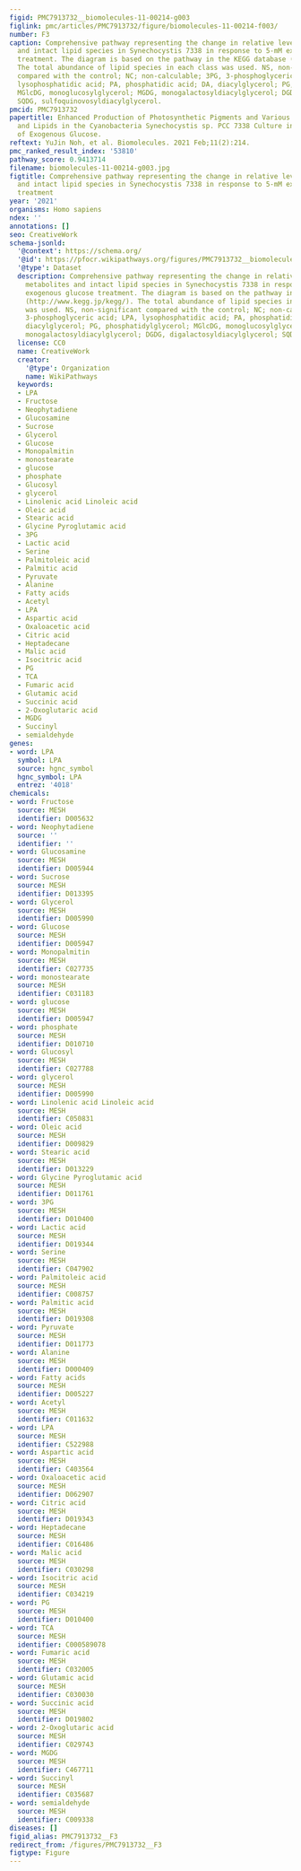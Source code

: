 ```yaml
---
figid: PMC7913732__biomolecules-11-00214-g003
figlink: pmc/articles/PMC7913732/figure/biomolecules-11-00214-f003/
number: F3
caption: Comprehensive pathway representing the change in relative levels of metabolites
  and intact lipid species in Synechocystis 7338 in response to 5-mM exogenous glucose
  treatment. The diagram is based on the pathway in the KEGG database (http://www.kegg.jp/kegg/).
  The total abundance of lipid species in each class was used. NS, non-significant
  compared with the control; NC; non-calculable; 3PG, 3-phosphoglyceric acid; LPA,
  lysophosphatidic acid; PA, phosphatidic acid; DA, diacylglycerol; PG, phosphatidylglycerol;
  MGlcDG, monoglucosylglycerol; MGDG, monogalactosyldiacylglycerol; DGDG, digalactosyldiacylglycerol;
  SQDG, sulfoquinovosyldiacylglycerol.
pmcid: PMC7913732
papertitle: Enhanced Production of Photosynthetic Pigments and Various Metabolites
  and Lipids in the Cyanobacteria Synechocystis sp. PCC 7338 Culture in the Presence
  of Exogenous Glucose.
reftext: YuJin Noh, et al. Biomolecules. 2021 Feb;11(2):214.
pmc_ranked_result_index: '53810'
pathway_score: 0.9413714
filename: biomolecules-11-00214-g003.jpg
figtitle: Comprehensive pathway representing the change in relative levels of metabolites
  and intact lipid species in Synechocystis 7338 in response to 5-mM exogenous glucose
  treatment
year: '2021'
organisms: Homo sapiens
ndex: ''
annotations: []
seo: CreativeWork
schema-jsonld:
  '@context': https://schema.org/
  '@id': https://pfocr.wikipathways.org/figures/PMC7913732__biomolecules-11-00214-g003.html
  '@type': Dataset
  description: Comprehensive pathway representing the change in relative levels of
    metabolites and intact lipid species in Synechocystis 7338 in response to 5-mM
    exogenous glucose treatment. The diagram is based on the pathway in the KEGG database
    (http://www.kegg.jp/kegg/). The total abundance of lipid species in each class
    was used. NS, non-significant compared with the control; NC; non-calculable; 3PG,
    3-phosphoglyceric acid; LPA, lysophosphatidic acid; PA, phosphatidic acid; DA,
    diacylglycerol; PG, phosphatidylglycerol; MGlcDG, monoglucosylglycerol; MGDG,
    monogalactosyldiacylglycerol; DGDG, digalactosyldiacylglycerol; SQDG, sulfoquinovosyldiacylglycerol.
  license: CC0
  name: CreativeWork
  creator:
    '@type': Organization
    name: WikiPathways
  keywords:
  - LPA
  - Fructose
  - Neophytadiene
  - Glucosamine
  - Sucrose
  - Glycerol
  - Glucose
  - Monopalmitin
  - monostearate
  - glucose
  - phosphate
  - Glucosyl
  - glycerol
  - Linolenic acid Linoleic acid
  - Oleic acid
  - Stearic acid
  - Glycine Pyroglutamic acid
  - 3PG
  - Lactic acid
  - Serine
  - Palmitoleic acid
  - Palmitic acid
  - Pyruvate
  - Alanine
  - Fatty acids
  - Acetyl
  - LPA
  - Aspartic acid
  - Oxaloacetic acid
  - Citric acid
  - Heptadecane
  - Malic acid
  - Isocitric acid
  - PG
  - TCA
  - Fumaric acid
  - Glutamic acid
  - Succinic acid
  - 2-Oxoglutaric acid
  - MGDG
  - Succinyl
  - semialdehyde
genes:
- word: LPA
  symbol: LPA
  source: hgnc_symbol
  hgnc_symbol: LPA
  entrez: '4018'
chemicals:
- word: Fructose
  source: MESH
  identifier: D005632
- word: Neophytadiene
  source: ''
  identifier: ''
- word: Glucosamine
  source: MESH
  identifier: D005944
- word: Sucrose
  source: MESH
  identifier: D013395
- word: Glycerol
  source: MESH
  identifier: D005990
- word: Glucose
  source: MESH
  identifier: D005947
- word: Monopalmitin
  source: MESH
  identifier: C027735
- word: monostearate
  source: MESH
  identifier: C031183
- word: glucose
  source: MESH
  identifier: D005947
- word: phosphate
  source: MESH
  identifier: D010710
- word: Glucosyl
  source: MESH
  identifier: C027788
- word: glycerol
  source: MESH
  identifier: D005990
- word: Linolenic acid Linoleic acid
  source: MESH
  identifier: C050831
- word: Oleic acid
  source: MESH
  identifier: D009829
- word: Stearic acid
  source: MESH
  identifier: D013229
- word: Glycine Pyroglutamic acid
  source: MESH
  identifier: D011761
- word: 3PG
  source: MESH
  identifier: D010400
- word: Lactic acid
  source: MESH
  identifier: D019344
- word: Serine
  source: MESH
  identifier: C047902
- word: Palmitoleic acid
  source: MESH
  identifier: C008757
- word: Palmitic acid
  source: MESH
  identifier: D019308
- word: Pyruvate
  source: MESH
  identifier: D011773
- word: Alanine
  source: MESH
  identifier: D000409
- word: Fatty acids
  source: MESH
  identifier: D005227
- word: Acetyl
  source: MESH
  identifier: C011632
- word: LPA
  source: MESH
  identifier: C522988
- word: Aspartic acid
  source: MESH
  identifier: C403564
- word: Oxaloacetic acid
  source: MESH
  identifier: D062907
- word: Citric acid
  source: MESH
  identifier: D019343
- word: Heptadecane
  source: MESH
  identifier: C016486
- word: Malic acid
  source: MESH
  identifier: C030298
- word: Isocitric acid
  source: MESH
  identifier: C034219
- word: PG
  source: MESH
  identifier: D010400
- word: TCA
  source: MESH
  identifier: C000589078
- word: Fumaric acid
  source: MESH
  identifier: C032005
- word: Glutamic acid
  source: MESH
  identifier: C030030
- word: Succinic acid
  source: MESH
  identifier: D019802
- word: 2-Oxoglutaric acid
  source: MESH
  identifier: C029743
- word: MGDG
  source: MESH
  identifier: C467711
- word: Succinyl
  source: MESH
  identifier: C035687
- word: semialdehyde
  source: MESH
  identifier: C009338
diseases: []
figid_alias: PMC7913732__F3
redirect_from: /figures/PMC7913732__F3
figtype: Figure
---
```

